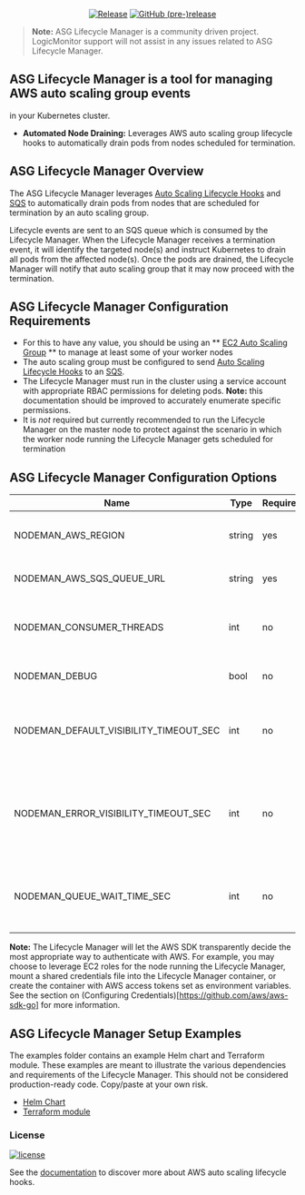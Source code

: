 <p align="center">
  <a href="https://github.com/logicmonitor/k8s-asg-lifecycle-manager/releases/latest"><img alt="Release" src="https://img.shields.io/github/release/logicmonitor/argus.svg?style=flat-square"></a>
  <a href="https://github.com/logicmonitor/k8s-asg-lifecycle-manager/releases/latest"><img alt="GitHub (pre-)release" src="https://img.shields.io/github/release/logicmonitor/argus/all.svg?style=flat-square"></a>
</p>

> **Note:** ASG Lifecycle Manager is a community driven project. LogicMonitor support will not assist in any issues related to ASG Lifecycle Manager.

## ASG Lifecycle Manager is a tool for managing AWS auto scaling group events
in your Kubernetes cluster.
-   **Automated Node Draining:** Leverages AWS auto scaling group lifecycle
hooks to automatically drain pods from nodes scheduled for termination.

## ASG Lifecycle Manager Overview
The ASG Lifecycle Manager leverages [Auto Scaling Lifecycle Hooks](https://docs.aws.amazon.com/autoscaling/latest/userguide/lifecycle-hooks.html#sqs-notifications) and [SQS](https://aws.amazon.com/documentation/sqs/) to
automatically drain pods from nodes that are scheduled for termination by an
auto scaling group.

Lifecycle events are sent to an SQS queue which is consumed by the Lifecycle
Manager. When the Lifecycle Manager receives a termination event, it will
identify the targeted node(s) and instruct Kubernetes to drain all pods from
the affected node(s). Once the pods are drained, the Lifecycle Manager will
notify that auto scaling group that it may now proceed with the termination.

## ASG Lifecycle Manager Configuration Requirements
- For this to have any value, you should be using an ** [EC2 Auto Scaling Group](https://docs.aws.amazon.com/autoscaling/latest/userguide/AutoScalingGroup.html) **
to manage at least some of your worker nodes
- The auto scaling group must be configured to send [Auto Scaling Lifecycle Hooks](https://docs.aws.amazon.com/autoscaling/latest/userguide/lifecycle-hooks.html#sqs-notifications)
to an [SQS](https://aws.amazon.com/documentation/sqs/).
- The Lifecycle Manager must run in the cluster using a service account with
appropriate RBAC permissions for deleting pods.
**Note:** this documentation should be improved to accurately enumerate specific
permissions.
- It is *not* required but currently recommended to run the Lifecycle Manager
on the master node to protect against the scenario in which the worker node
running the Lifecycle Manager gets scheduled for termination

## ASG Lifecycle Manager Configuration Options
| Name                                   | Type   | Required | Default | Description                                                        |
|----------------------------------------|--------|----------|---------|--------------------------------------------------------------------|
| NODEMAN_AWS_REGION                     | string | yes      |         | AWS region containing the source SQS queue                         |
| NODEMAN_AWS_SQS_QUEUE_URL              | string | yes      |         | URL of the source SQS queue                                        |
| NODEMAN_CONSUMER_THREADS               | int    | no       | 5       | Number of Lifecycle Manager consumer threads                       |
| NODEMAN_DEBUG                          | bool   | no       | false   | Enable debug logging                                               |
| NODEMAN_DEFAULT_VISIBILITY_TIMEOUT_SEC | int    | no       | 300     | SQS message visibility timeout for processing hooks                |
| NODEMAN_ERROR_VISIBILITY_TIMEOUT_SEC   | int    | no       | 60      | SQS message visibility timeout for messages with processing errors |
| NODEMAN_QUEUE_WAIT_TIME_SEC            | int    | no       | 5       | Delay between attempted SQS message retrievals                     |

**Note:** The Lifecycle Manager will let the AWS SDK transparently decide the
most appropriate way to authenticate with AWS. For example, you may choose to
leverage EC2 roles for the node running the Lifecycle Manager, mount a shared
credentials file into the Lifecycle Manager container, or create the container
with AWS access tokens set as environment variables. See the section on
(Configuring Credentials)[https://github.com/aws/aws-sdk-go] for more information.

## ASG Lifecycle Manager Setup Examples
The examples folder contains an example Helm chart and Terraform module.
These examples are meant to illustrate the various dependencies and requirements
of the Lifecycle Manager. This should not be considered production-ready code.
Copy/paste at your own risk.

- [Helm Chart](examples/chart)
- [Terraform module](examples/terraform)

### License
[![license](https://img.shields.io/github/license/logicmonitor/k8s-argus.svg?style=flat-square)](https://github.com/logicmonitor/k8s-argus/blob/master/LICENSE)


See the [documentation](https://docs.aws.amazon.com/autoscaling/latest/userguide/lifecycle-hooks.html) to discover more about AWS auto scaling lifecycle hooks.
